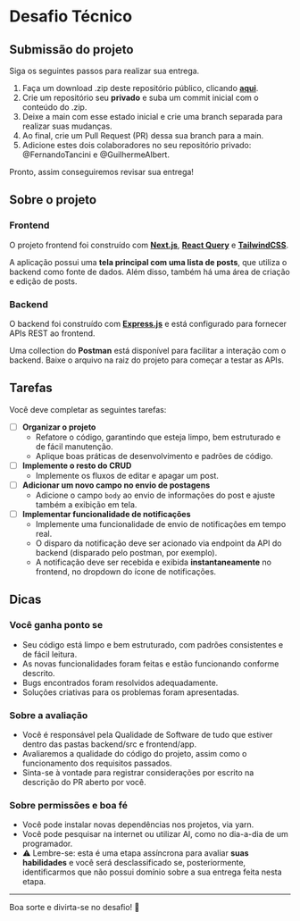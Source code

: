 # Desafio Técnico

## **Submissão do projeto**

Siga os seguintes passos para realizar sua entrega.

1. Faça um download .zip deste repositório público, clicando **[aqui](https://github.com/Cidadania-Ja/code-maze/archive/refs/heads/main.zip)**.
2. Crie um repositório seu **privado** e suba um commit inicial com o conteúdo do .zip.
3. Deixe a main com esse estado inicial e crie uma branch separada para realizar suas mudanças.
4. Ao final, crie um Pull Request (PR) dessa sua branch para a main.
5. Adicione estes dois colaboradores no seu repositório privado: @FernandoTancini e @GuilhermeAlbert.

Pronto, assim conseguiremos revisar sua entrega!

## **Sobre o projeto**

### Frontend

O projeto frontend foi construído com **[Next.js](https://nextjs.org/)**, **[React Query](https://tanstack.com/query/latest)** e **[TailwindCSS](https://tailwindcss.com/)**.

A aplicação possui uma **tela principal com uma lista de posts**, que utiliza o backend como fonte de dados. Além disso, também há uma área de criação e edição de posts.

### Backend

O backend foi construído com **[Express.js](https://expressjs.com/)** e está configurado para fornecer APIs REST ao frontend.

Uma collection do **Postman** está disponível para facilitar a interação com o backend. Baixe o arquivo na raiz do projeto para começar a testar as APIs.

## Tarefas

Você deve completar as seguintes tarefas:

- [ ] **Organizar o projeto**
  - Refatore o código, garantindo que esteja limpo, bem estruturado e de fácil manutenção.
  - Aplique boas práticas de desenvolvimento e padrões de código.
- [ ] **Implemente o resto do CRUD**
  - Implemente os fluxos de editar e apagar um post.
- [ ] **Adicionar um novo campo no envio de postagens**
  - Adicione o campo `body` ao envio de informações do post e ajuste também a exibição em tela.
- [ ] **Implementar funcionalidade de notificações**
  - Implemente uma funcionalidade de envio de notificações em tempo real.
  - O disparo da notificação deve ser acionado via endpoint da API do backend (disparado pelo postman, por exemplo).
  - A notificação deve ser recebida e exibida **instantaneamente** no frontend, no dropdown do ícone de notificações.

## Dicas

### **Você ganha ponto se**

- Seu código está limpo e bem estruturado, com padrões consistentes e de fácil leitura.
- As novas funcionalidades foram feitas e estão funcionando conforme descrito.
- Bugs encontrados foram resolvidos adequadamente.
- Soluções criativas para os problemas foram apresentadas.

### **Sobre a avaliação**

- Você é responsável pela Qualidade de Software de tudo que estiver dentro das pastas backend/src e frontend/app.
- Avaliaremos a qualidade do código do projeto, assim como o funcionamento dos requisitos passados.
- Sinta-se à vontade para registrar considerações por escrito na descrição do PR aberto por você.

### **Sobre permissões e boa fé**

- Você pode instalar novas dependências nos projetos, via yarn.
- Você pode pesquisar na internet ou utilizar AI, como no dia-a-dia de um programador.
- ⚠️ Lembre-se: esta é uma etapa assíncrona para avaliar **suas habilidades** e você será desclassificado se, posteriormente, identificarmos que não possui domínio sobre a sua entrega feita nesta etapa.

---

Boa sorte e divirta-se no desafio! 🚀
